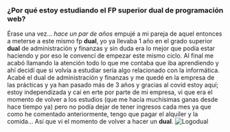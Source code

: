 ### ¿Por qué estoy estudiando el FP superior **dual** de programación web?

Érase una vez... *hace un par de años* empujé a mi pareja de aquel entonces a meterse a este mismo fp **dual**, yo ya llevaba 1 año en el grado superior **dual** de administración y finanzas y sin duda era lo mejor que podía estar haciendo y por eso le convencí de empezar este mismo ciclo. 
Al final me acabó llamando la atención todo lo que me contaba que iba aprendiendo y ahí decidí que si volvía a estudiar sería algo relacionado con la informática. Acabé el dual de administración y finanzas y me quedé en la empresa de las prácticas y ya han pasado más de 3 años y gracias al covid estoy aquí; estoy independizada y caí en erte por parte de mi empresa, vi que era el momento de volver a los estudios (que me hacía muchísimas ganas desde hace tiempo ya) pero no podía dejar de tener ingresos cada mes ya que como he comentado anteriormente, tengo que pagar el alquiler y la comida... Así que vi el momento de volver a hacer un **dual**.
![Logodual](./sandbox-editing-pong/images/Logodual.gif)